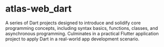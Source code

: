 # atlas-web_dart
A series of Dart projects designed to introduce and solidify core programming concepts, including syntax basics, functions, classes, and asynchronous programming. Culminates in a practical Flutter application project to apply Dart in a real-world app development scenario.

